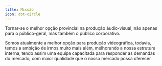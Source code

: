 ```yaml
---
title: Missão
icon: dot-circle
---
```

Tornar-se o melhor opção províncial na produção áudio-visual, não apenas para o público-geral, mas também o público corporativo.

Somos atualmente a melhor opção para produção videográfica, todavia, temos a ambição de irmos muito mais além, melhorando a nossa estrutura interna, tendo assim uma equipa capacitada para responder as demandas do mercado, com maior qualidade que o nosso mercado possa oferecer
